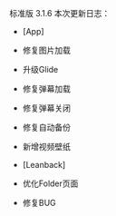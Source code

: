 标准版 3.1.6
本次更新日志：

* [App]
* 修复图片加载
* 升级Glide
* 修复弹幕加载
* 修复弹幕关闭
* 修复自动备份
* 新增视频壁纸

* [Leanback]
* 优化Folder页面
* 修复BUG